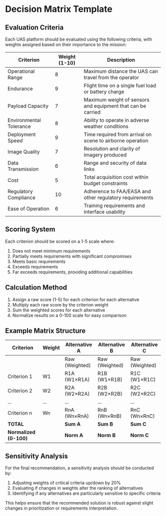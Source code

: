 # Decision Matrix Template

## Evaluation Criteria

Each UAS platform should be evaluated using the following criteria, with weights assigned based on their importance to the mission:

| Criterion | Weight (1-10) | Description |
|-----------|---------------|-------------|
| Operational Range | 8 | Maximum distance the UAS can travel from the operator |
| Endurance | 9 | Flight time on a single fuel load or battery charge |
| Payload Capacity | 7 | Maximum weight of sensors and equipment that can be carried |
| Environmental Tolerance | 8 | Ability to operate in adverse weather conditions |
| Deployment Speed | 9 | Time required from arrival on scene to airborne operation |
| Image Quality | 7 | Resolution and clarity of imagery produced |
| Data Transmission | 6 | Range and security of data links |
| Cost | 5 | Total acquisition cost within budget constraints |
| Regulatory Compliance | 10 | Adherence to FAA/EASA and other regulatory requirements |
| Ease of Operation | 6 | Training requirements and interface usability |

## Scoring System

Each criterion should be scored on a 1-5 scale where:

1. Does not meet minimum requirements
2. Partially meets requirements with significant compromises
3. Meets basic requirements
4. Exceeds requirements
5. Far exceeds requirements, providing additional capabilities

## Calculation Method

1. Assign a raw score (1-5) for each criterion for each alternative
2. Multiply each raw score by the criterion weight
3. Sum the weighted scores for each alternative
4. Normalize results on a 0-100 scale for easy comparison

## Example Matrix Structure

| Criterion | Weight | Alternative A | Alternative B | Alternative C |
|-----------|--------|---------------|---------------|---------------|
| | | Raw (Weighted) | Raw (Weighted) | Raw (Weighted) |
| Criterion 1 | W1 | R1A (W1×R1A) | R1B (W1×R1B) | R1C (W1×R1C) |
| Criterion 2 | W2 | R2A (W2×R2A) | R2B (W2×R2B) | R2C (W2×R2C) |
| ... | ... | ... | ... | ... |
| Criterion n | Wn | RnA (Wn×RnA) | RnB (Wn×RnB) | RnC (Wn×RnC) |
| **TOTAL** | | **Sum A** | **Sum B** | **Sum C** |
| **Normalized (0-100)** | | **Norm A** | **Norm B** | **Norm C** |

## Sensitivity Analysis

For the final recommendation, a sensitivity analysis should be conducted by:

1. Adjusting weights of critical criteria up/down by 20%
2. Evaluating if changes in weights alter the ranking of alternatives
3. Identifying if any alternatives are particularly sensitive to specific criteria

This helps ensure that the recommended solution is robust against slight changes in prioritization or requirements interpretation.

